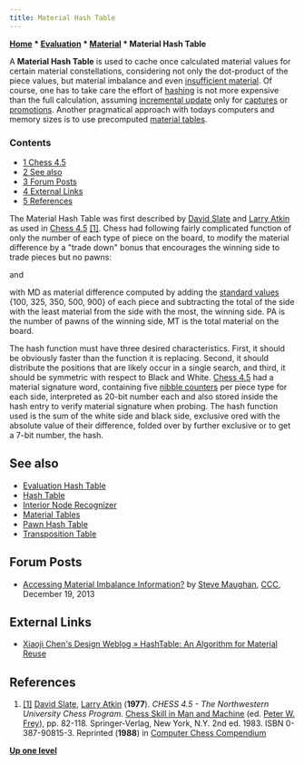 ```yaml
---
title: Material Hash Table
---
```

**[Home](Home "Home") \* [Evaluation](Evaluation "Evaluation") \* [Material](Material "Material") \* Material Hash Table**


A **Material Hash Table** is used to cache once calculated material values for certain material constellations, considering not only the dot-product of the piece values, but material imbalance and even [insufficient material](Material#InsufficientMaterial "Material"). Of course, one has to take care the effort of [hashing](Hash_Table "Hash Table") is not more expensive than the full calculation, assuming [incremental update](Incremental_Updates "Incremental Updates") only for [captures](Captures "Captures") or [promotions](Promotions "Promotions"). Another pragmatical approach with todays computers and memory sizes is to use precomputed [material tables](Material_Tables "Material Tables").




### Contents


* [1 Chess 4.5](#chess-4.5)
* [2 See also](#see-also)
* [3 Forum Posts](#forum-posts)
* [4 External Links](#external-links)
* [5 References](#references)






The Material Hash Table was first described by [David Slate](David_Slate "David Slate") and [Larry Atkin](Larry_Atkin "Larry Atkin") as used in [Chess 4.5](Chess_(Program) "Chess (Program)") <a id="cite-note-1" href="#cite-ref-1">[1]</a>. Chess had following fairly complicated function of only the number of each type of piece on the board, to modify the material difference by a "trade down" bonus that encourages the winning side to trade pieces but no pawns:



 [](File:ChessMaterial1.jpg) 
and



 [](File:ChessMaterial2.jpg) 
with MD as material difference computed by adding the [standard values](Point_Value "Point Value") {100, 325, 350, 500, 900} of each piece and subtracting the total of the side with the least material from the side with the most, the winning side. PA is the number of pawns of the winning side, MT is the total material on the board. 


The hash function must have three desired characteristics. First, it should be obviously faster than the function it is replacing. Second, it should distribute the positions that are likely occur in a single search, and third, it should be symmetric with respect to Black and White. [Chess 4.5](Chess_(Program) "Chess (Program)") had a material signature word, containing five [nibble counters](Nibble "Nibble") per piece type for each side, interpreted as 20-bit number each and also stored inside the hash entry to verify material signature when probing. The hash function used is the sum of the white side and black side, exclusive ored with the absolute value of their difference, folded over by further exclusive or to get a 7-bit number, the hash.



## See also


* [Evaluation Hash Table](Evaluation_Hash_Table "Evaluation Hash Table")
* [Hash Table](Hash_Table "Hash Table")
* [Interior Node Recognizer](Interior_Node_Recognizer "Interior Node Recognizer")
* [Material Tables](Material_Tables "Material Tables")
* [Pawn Hash Table](Pawn_Hash_Table "Pawn Hash Table")
* [Transposition Table](Transposition_Table "Transposition Table")


## Forum Posts


* [Accessing Material Imbalance Information?](http://www.talkchess.com/forum/viewtopic.php?t=50550) by [Steve Maughan](Steve_Maughan "Steve Maughan"), [CCC](CCC "CCC"), December 19, 2013


## External Links


* [Xiaoji Chen's Design Weblog » HashTable: An Algorithm for Material Reuse](http://xiaoji-chen.com/blog/2010/hashtable-an-algorithm-for-material-reuse/)


## References


1. <a id="cite-ref-1" href="#cite-note-1">[1]</a> [David Slate](David_Slate "David Slate"), [Larry Atkin](Larry_Atkin "Larry Atkin") (**1977**). *CHESS 4.5 - The Northwestern University Chess Program.* [Chess Skill in Man and Machine](Chess_Skill_in_Man_and_Machine "Chess Skill in Man and Machine") (ed. [Peter W. Frey](Peter_W._Frey "Peter W. Frey")), pp. 82-118. Springer-Verlag, New York, N.Y. 2nd ed. 1983. ISBN 0-387-90815-3. Reprinted (**1988**) in [Computer Chess Compendium](Computer_Chess_Compendium "Computer Chess Compendium")

**[Up one level](Material "Material")**







 

